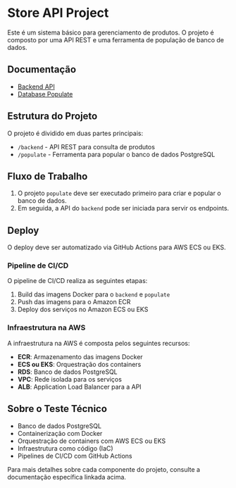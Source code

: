 # Store API Project

Este é um sistema básico para gerenciamento de produtos. O projeto é composto por uma API REST e uma ferramenta de população de banco de dados.

## Documentação

- [Backend API](backend/README.md)
- [Database Populate](populate/README.md)

## Estrutura do Projeto

O projeto é dividido em duas partes principais:

- `/backend` - API REST para consulta de produtos
- `/populate` - Ferramenta para popular o banco de dados PostgreSQL

## Fluxo de Trabalho

1. O projeto `populate` deve ser executado primeiro para criar e popular o banco de dados.
2. Em seguida, a API do `backend` pode ser iniciada para servir os endpoints.

## Deploy

O deploy deve ser automatizado via GitHub Actions para AWS ECS ou EKS.

### Pipeline de CI/CD

O pipeline de CI/CD realiza as seguintes etapas:

1. Build das imagens Docker para o `backend` e `populate`
2. Push das imagens para o Amazon ECR
3. Deploy dos serviços no Amazon ECS ou EKS

### Infraestrutura na AWS

A infraestrutura na AWS é composta pelos seguintes recursos:

- **ECR**: Armazenamento das imagens Docker
- **ECS ou EKS**: Orquestração dos containers
- **RDS**: Banco de dados PostgreSQL
- **VPC**: Rede isolada para os serviços
- **ALB**: Application Load Balancer para a API

## Sobre o Teste Técnico

- Banco de dados PostgreSQL
- Containerização com Docker
- Orquestração de containers com AWS ECS ou EKS
- Infraestrutura como código (IaC)
- Pipelines de CI/CD com GitHub Actions

Para mais detalhes sobre cada componente do projeto, consulte a documentação específica linkada acima.
